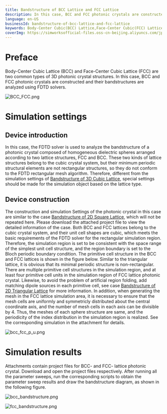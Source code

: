 ```yaml
---
title: Bandstructure of BCC Lattice and FCC Lattice
description: In this case, BCC and FCC photonic crystals are constructed and their bandstructures are analyzed using FDTD solvers.
language: en-US
businessId: bandstructure-of-bcc-lattice-and-fcc-lattice
keywords: Body-Center Cubic(BCC) Lattice,Face-Center Cubic(FCC) Lattice,Bandstructure,Photonic Crystal(PC),Finite Difference Time Domain(FDTD)
coverImg: https://simworksofficial-files.oss-cn-beijing.aliyuncs.com/jpg/BCC-FCC-online_20240108161207A005.jpg
---
```


# Preface

Body-Center Cubic Lattice (BCC) and Face-Center Cubic Lattice (FCC) are two common types of 3D photonic crystal structures. In this case, BCC and FCC photonic crystals are constructed and their bandstructures are analyzed using FDTD solvers.

![BCC_FCC.png](https://simworksofficial-files.oss-cn-beijing.aliyuncs.com/mdfile/resources/img/BCC_FCC.png)

# Simulation settings

## Device introduction

In this case, the FDTD solver is used to analyze the bandstructure of a photonic crystal composed of homogeneous dielectric spheres arranged according to two lattice structures, FCC and BCC. These two kinds of lattice structures belong to the cubic crystal system, but their minimum periodic structural elements are not rectangular structures, so they do not conform to the FDTD rectangular mesh algorithm. Therefore, different from the simulation settings of [Bandstructure of 3D Cubic Lattice](/localhost/case-detail/bandstructure-of-3d-cubic-lattice), special settings should be made for the simulation object based on the lattice type.

## Device construction

The construction and simulation Settings of the photonic crystal in this case are similar to the case [Bandstructure of 2D Square Lattice](/localhost/case-detail/bandstructure-of-2d-square-lattice), which will not be repeated here. Please download the attached project file to view the detailed information of the case. Both BCC and FCC lattices belong to the cubic crystal system, and their unit cell shapes are cubic, which meets the basic requirements of the FDTD solver for the rectangular simulation region. Therefore, the simulation region is set to be consistent with the space range of the simplest unit cell structure, and the region boundary is set to the Bloch periodic boundary condition. The primitive cell structure in the BCC and FCC lattices is shown in the figure below. Similar to the triangular lattice, it is obvious that its minimal periodic structure is non-rectangular. There are multiple primitive cell structures in the simulation region, and at least four primitive cell units in the simulation region of FCC lattice photonic crystal. Likewise, to avoid the problem of artificial region folding, add matching dipole sources in each primitive cell, see case [Bandstructure of 2D Triangular Lattice](/localhost/case-detail/bandstructure-of-2d-triangular-lattice) for more information. In addition, when generating the mesh in the FCC lattice simulation area, it is necessary to ensure that the mesh cells are uniformly and symmetricly distributed about the central coordinate axis, and the number of mesh cells in each axis can be divisible by 4. Thus, the meshes of each sphere structure are same, and the periodicity of the index distribution in the simulation region is realized. See the corresponding simulation in the attachment for details.

![bcc_fcc_p_u.png](https://simworksofficial-files.oss-cn-beijing.aliyuncs.com/mdfile/resources/img/bcc_fcc_p_u.png)

# Simulation results

Attachments contain project files for BCC- and FCC- lattice photonic crystal. Download and open the project files respectively. After running all the parameter sweeps, run the corresponding scripts to obtain the parameter sweep results and draw the bandstructure diagram, as shown in the following figure.

![bcc_bandstructure.png](https://simworksofficial-files.oss-cn-beijing.aliyuncs.com/mdfile/resources/img/bcc_bandstructure.png)

![fcc_bandstructure.png](https://simworksofficial-files.oss-cn-beijing.aliyuncs.com/mdfile/resources/img/fcc_bandstructure.png)
